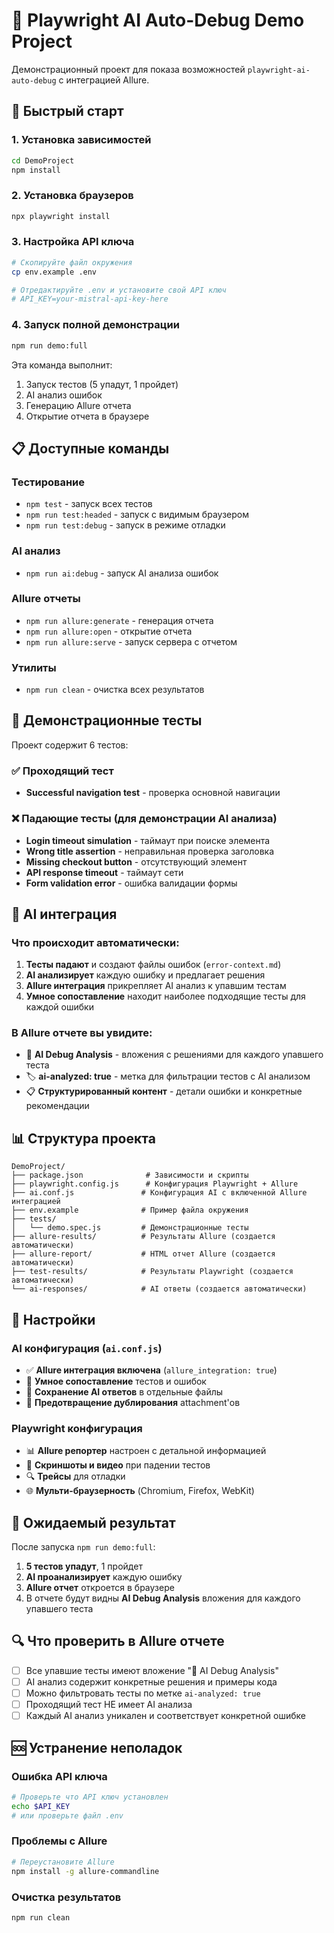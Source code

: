 # 🎯 Playwright AI Auto-Debug Demo Project

Демонстрационный проект для показа возможностей `playwright-ai-auto-debug` с интеграцией Allure.

## 🚀 Быстрый старт

### 1. Установка зависимостей
```bash
cd DemoProject
npm install
```

### 2. Установка браузеров
```bash
npx playwright install
```

### 3. Настройка API ключа
```bash
# Скопируйте файл окружения
cp env.example .env

# Отредактируйте .env и установите свой API ключ
# API_KEY=your-mistral-api-key-here
```

### 4. Запуск полной демонстрации
```bash
npm run demo:full
```

Эта команда выполнит:
1. Запуск тестов (5 упадут, 1 пройдет)
2. AI анализ ошибок
3. Генерацию Allure отчета
4. Открытие отчета в браузере

## 📋 Доступные команды

### Тестирование
- `npm test` - запуск всех тестов
- `npm run test:headed` - запуск с видимым браузером
- `npm run test:debug` - запуск в режиме отладки

### AI анализ
- `npm run ai:debug` - запуск AI анализа ошибок

### Allure отчеты
- `npm run allure:generate` - генерация отчета
- `npm run allure:open` - открытие отчета
- `npm run allure:serve` - запуск сервера с отчетом

### Утилиты
- `npm run clean` - очистка всех результатов

## 🧪 Демонстрационные тесты

Проект содержит 6 тестов:

### ✅ Проходящий тест
- **Successful navigation test** - проверка основной навигации

### ❌ Падающие тесты (для демонстрации AI анализа)
- **Login timeout simulation** - таймаут при поиске элемента
- **Wrong title assertion** - неправильная проверка заголовка
- **Missing checkout button** - отсутствующий элемент
- **API response timeout** - таймаут сети
- **Form validation error** - ошибка валидации формы

## 🤖 AI интеграция

### Что происходит автоматически:
1. **Тесты падают** и создают файлы ошибок (`error-context.md`)
2. **AI анализирует** каждую ошибку и предлагает решения
3. **Allure интеграция** прикрепляет AI анализ к упавшим тестам
4. **Умное сопоставление** находит наиболее подходящие тесты для каждой ошибки

### В Allure отчете вы увидите:
- 🤖 **AI Debug Analysis** - вложения с решениями для каждого упавшего теста
- 🏷️ **ai-analyzed: true** - метка для фильтрации тестов с AI анализом
- 📋 **Структурированный контент** - детали ошибки и конкретные рекомендации

## 📊 Структура проекта

```
DemoProject/
├── package.json              # Зависимости и скрипты
├── playwright.config.js      # Конфигурация Playwright + Allure
├── ai.conf.js               # Конфигурация AI с включенной Allure интеграцией
├── env.example              # Пример файла окружения
├── tests/
│   └── demo.spec.js         # Демонстрационные тесты
├── allure-results/          # Результаты Allure (создается автоматически)
├── allure-report/           # HTML отчет Allure (создается автоматически)
├── test-results/            # Результаты Playwright (создается автоматически)
└── ai-responses/            # AI ответы (создается автоматически)
```

## 🔧 Настройки

### AI конфигурация (`ai.conf.js`)
- ✅ **Allure интеграция включена** (`allure_integration: true`)
- 🎯 **Умное сопоставление** тестов и ошибок
- 📝 **Сохранение AI ответов** в отдельные файлы
- 🚫 **Предотвращение дублирования** attachment'ов

### Playwright конфигурация
- 📊 **Allure репортер** настроен с детальной информацией
- 🎥 **Скриншоты и видео** при падении тестов
- 🔍 **Трейсы** для отладки
- 🌐 **Мульти-браузерность** (Chromium, Firefox, WebKit)

## 🎯 Ожидаемый результат

После запуска `npm run demo:full`:

1. **5 тестов упадут**, 1 пройдет
2. **AI проанализирует** каждую ошибку
3. **Allure отчет** откроется в браузере
4. В отчете будут видны **AI Debug Analysis** вложения для каждого упавшего теста

## 🔍 Что проверить в Allure отчете

- [ ] Все упавшие тесты имеют вложение "🤖 AI Debug Analysis"
- [ ] AI анализ содержит конкретные решения и примеры кода
- [ ] Можно фильтровать тесты по метке `ai-analyzed: true`
- [ ] Проходящий тест НЕ имеет AI анализа
- [ ] Каждый AI анализ уникален и соответствует конкретной ошибке

## 🆘 Устранение неполадок

### Ошибка API ключа
```bash
# Проверьте что API ключ установлен
echo $API_KEY
# или проверьте файл .env
```

### Проблемы с Allure
```bash
# Переустановите Allure
npm install -g allure-commandline
```

### Очистка результатов
```bash
npm run clean
``` 